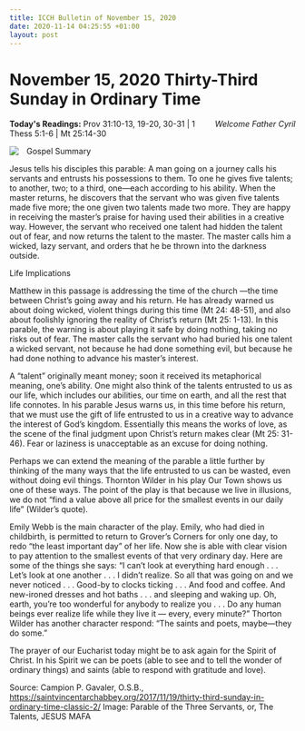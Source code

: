 ```yaml
---
title: ICCH Bulletin of November 15, 2020
date: 2020-11-14 04:25:55 +01:00
layout: post
---
```


# November 15, 2020 Thirty-Third Sunday in Ordinary Time
<span style="float: right"><em>Welcome Father Cyril</em></span>
**Today's Readings:** Prov 31:10-13, 19-20, 30-31 | 1 Thess 5:1-6 | Mt 25:14-30


<img style="float: left; margin-right: 1em;" src="http://diglib.library.vanderbilt.edu/cdri/jpeg/Mafa028.jpg">

Gospel Summary

Jesus tells his disciples this parable: A man going on a journey calls his servants and entrusts his possessions to them. To one he gives five talents; to another, two; to a third, one—each according to his ability. When the master returns, he discovers that the servant who was given five talents made five more; the one given two talents made two more. They are happy in receiving the master’s praise for having used their abilities in a creative way. However, the servant who received one talent had hidden the talent out of fear, and now returns the talent to the master. The master calls him a wicked, lazy servant, and orders that he be thrown into the darkness outside.

Life Implications

Matthew in this passage is addressing the time of the church —the time between Christ’s going away and his return. He has already warned us about doing wicked, violent things during this time (Mt 24: 48-51), and also about foolishly ignoring the reality of Christ’s return (Mt 25: 1-13). In this parable, the warning is about playing it safe by doing nothing, taking no risks out of fear. The master calls the servant who had buried his one talent a wicked servant, not because he had done something evil, but because he had done nothing to advance his master’s interest.

A “talent” originally meant money; soon it received its metaphorical meaning, one’s ability. One might also think of the talents entrusted to us as our life, which includes our abilities, our time on earth, and all the rest that life connotes. In his parable Jesus warns us, in this time before his return, that we must use the gift of life entrusted to us in a creative way to advance the interest of God’s kingdom. Essentially this means the works of love, as the scene of the final judgment upon Christ’s return makes clear (Mt 25: 31-46). Fear or laziness is unacceptable as an excuse for doing nothing.

Perhaps we can extend the meaning of the parable a little further by thinking of the many ways that the life entrusted to us can be wasted, even without doing evil things. Thornton Wilder in his play Our Town shows us one of these ways. The point of the play is that because we live in illusions, we do not “find a value above all price for the smallest events in our daily life” (Wilder’s quote).

Emily Webb is the main character of the play. Emily, who had died in childbirth, is permitted to return to Grover’s Corners for only one day, to redo “the least important day” of her life. Now she is able with clear vision to pay attention to the smallest events of that very ordinary day. Here are some of the things she says: “I can’t look at everything hard enough . . . Let’s look at one another . . . I didn’t realize. So all that was going on and we never noticed . . . Good-by to clocks ticking . . . And food and coffee. And new-ironed dresses and hot baths . . . and sleeping and waking up. Oh, earth, you’re too wonderful for anybody to realize you . . . Do any human beings ever realize life while they live it — every, every minute?” Thorton Wilder has another character respond: “The saints and poets, maybe—they do some.”

The prayer of our Eucharist today might be to ask again for the Spirit of Christ. In his Spirit we can be poets (able to see and to tell the wonder of ordinary things) and saints (able to respond with gratitude and love).

Source: Campion P. Gavaler, O.S.B., https://saintvincentarchabbey.org/2017/11/19/thirty-third-sunday-in-ordinary-time-classic-2/
Image: Parable of the Three Servants, or, The Talents, JESUS MAFA




